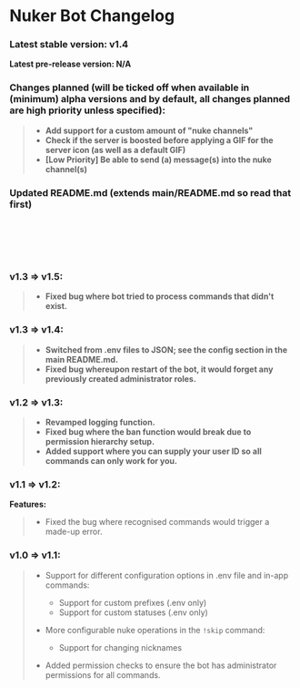 # Nuker Bot Changelog

### Latest stable version: v1.4
**Latest pre-release version: N/A**

### Changes planned (will be ticked off when available in (minimum) alpha versions and by default, all changes planned are high priority unless specified):

> - **Add support for a custom amount of "nuke channels"**
> - **Check if the server is boosted before applying a GIF for the server icon (as well as a default GIF)**
> - **[Low Priority] Be able to send (a) message(s) into the nuke channel(s)**

### Updated README.md (extends main/README.md so read that first)

<br><br><br><br>

### v1.3 => v1.5:

> - **Fixed bug where bot tried to process commands that didn't exist.**

### v1.3 => v1.4:

> - **Switched from .env files to JSON; see the config section in the main README.md.**
> - **Fixed bug whereupon restart of the bot, it would forget any previously created administrator roles.**

### v1.2 => v1.3:

> - **Revamped logging function.**
> - **Fixed bug where the ban function would break due to permission hierarchy setup.**
> - **Added support where you can supply your user ID so all commands can only work for you.**

### v1.1 => v1.2:
**Features:**
> - Fixed the bug where recognised commands would trigger a made-up error.

### v1.0 => v1.1:
> - Support for different configuration options in .env file and in-app commands:
>   - Support for custom prefixes (.env only)
>   - Support for custom statuses (.env only)
> - More configurable nuke operations in the `!skip` command:
>   - Support for changing nicknames
> 
> - Added permission checks to ensure the bot has administrator permissions for all commands.
